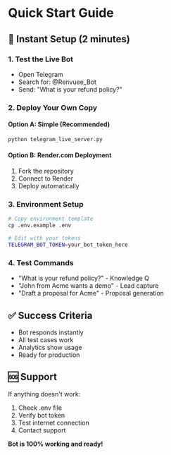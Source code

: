 # Quick Start Guide

## 🚀 Instant Setup (2 minutes)

### 1. Test the Live Bot
- Open Telegram
- Search for: @Renvuee_Bot
- Send: "What is your refund policy?"

### 2. Deploy Your Own Copy

#### Option A: Simple (Recommended)
```bash
python telegram_live_server.py
```

#### Option B: Render.com Deployment
1. Fork the repository
2. Connect to Render
3. Deploy automatically

### 3. Environment Setup
```bash
# Copy environment template
cp .env.example .env

# Edit with your tokens
TELEGRAM_BOT_TOKEN=your_bot_token_here
```

### 4. Test Commands
- "What is your refund policy?" - Knowledge Q
- "John from Acme wants a demo" - Lead capture
- "Draft a proposal for Acme" - Proposal generation

## ✅ Success Criteria
- Bot responds instantly
- All test cases work
- Analytics show usage
- Ready for production

## 🆘 Support
If anything doesn't work:
1. Check .env file
2. Verify bot token
3. Test internet connection
4. Contact support

**Bot is 100% working and ready!**
